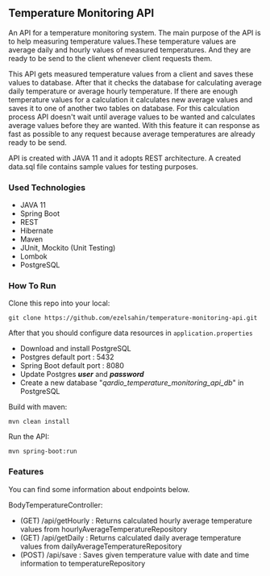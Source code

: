 ## Temperature Monitoring API
An API for a temperature monitoring system. The main purpose of the API is to help measuring temperature values.These 
temperature values are average daily and hourly values of measured temperatures. And they are ready to be send to the 
client whenever client requests them.

This API gets measured temperature values from a client and saves these values to database. After that it checks the
database for calculating average daily temperature or average hourly temperature. If there are enough temperature values
for a calculation it calculates new average values and saves it to one of another two tables on database. For this 
calculation process API doesn't wait until average values to be wanted and calculates average values before they are 
wanted. With this feature it can response as fast as possible to any request because average temperatures are already 
ready to be send.

API is created with JAVA 11 and it adopts REST architecture. A created data.sql file contains sample values for testing
purposes. 

### Used Technologies
- JAVA 11
- Spring Boot
- REST
- Hibernate
- Maven
- JUnit, Mockito (Unit Testing)
- Lombok
- PostgreSQL

### How To Run
Clone this repo into your local:
```
git clone https://github.com/ezelsahin/temperature-monitoring-api.git
```

After that you should configure data resources in `application.properties`
- Download and install PostgreSQL
- Postgres default port : 5432
- Spring Boot default port : 8080
- Update Postgres ***user*** and ***password***
- Create a new database "*qardio_temperature_monitoring_api_db*" in PostgreSQL

Build with maven:

```
mvn clean install
```

Run the API:
```
mvn spring-boot:run
```

### Features
You can find some information about endpoints below.

BodyTemperatureController:

- (GET) /api/getHourly : Returns calculated hourly average temperature values from hourlyAverageTemperatureRepository
- (GET) /api/getDaily : Returns calculated daily average temperature values from dailyAverageTemperatureRepository
- (POST) /api/save : Saves given temperature value with date and time information to temperatureRepository
